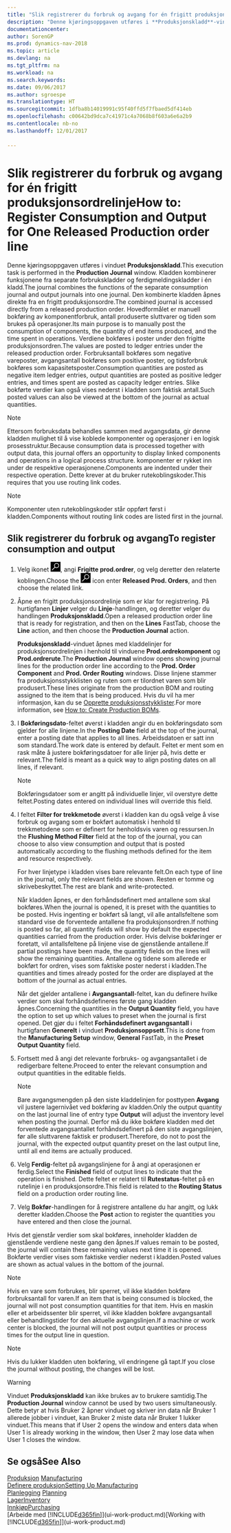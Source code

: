 ```yaml
---
title: "Slik registrerer du forbruk og avgang for én frigitt produksjonsordre"
description: "Denne kjøringsoppgaven utføres i **Produksjonskladd**-vinduet. Kladden kombinerer funksjonene fra separate forbrukskladder og ferdigmeldingskladder i én kladd. Den kombinerte kladden åpnes direkte fra en frigitt produksjonsordre. Hovedformålet er manuell bokføring av komponentforbruk, antall produserte sluttvarer og tiden som brukes på operasjoner."
documentationcenter: 
author: SorenGP
ms.prod: dynamics-nav-2018
ms.topic: article
ms.devlang: na
ms.tgt_pltfrm: na
ms.workload: na
ms.search.keywords: 
ms.date: 09/06/2017
ms.author: sgroespe
ms.translationtype: HT
ms.sourcegitcommit: 1dfba8b14019991c95f40ffd5f7fbaed5df414eb
ms.openlocfilehash: c00642bd9dca7c41971c4a7068b8f603a6e6a2b9
ms.contentlocale: nb-no
ms.lasthandoff: 12/01/2017

---
```

# <a name="how-to-register-consumption-and-output-for-one-released-production-order-line"></a><span data-ttu-id="4a714-106">Slik registrerer du forbruk og avgang for én frigitt produksjonsordrelinje</span><span class="sxs-lookup"><span data-stu-id="4a714-106">How to: Register Consumption and Output for One Released Production order line</span></span>
<span data-ttu-id="4a714-107">Denne kjøringsoppgaven utføres i vinduet **Produksjonskladd**.</span><span class="sxs-lookup"><span data-stu-id="4a714-107">This execution task is performed in the **Production Journal** window.</span></span> <span data-ttu-id="4a714-108">Kladden kombinerer funksjonene fra separate forbrukskladder og ferdigmeldingskladder i én kladd.</span><span class="sxs-lookup"><span data-stu-id="4a714-108">The journal combines the functions of the separate consumption journal and output journals into one journal.</span></span> <span data-ttu-id="4a714-109">Den kombinerte kladden åpnes direkte fra en frigitt produksjonsordre.</span><span class="sxs-lookup"><span data-stu-id="4a714-109">The combined journal is accessed directly from a released production order.</span></span> <span data-ttu-id="4a714-110">Hovedformålet er manuell bokføring av komponentforbruk, antall produserte sluttvarer og tiden som brukes på operasjoner.</span><span class="sxs-lookup"><span data-stu-id="4a714-110">Its main purpose is to manually post the consumption of components, the quantity of end items produced, and the time spent in operations.</span></span> <span data-ttu-id="4a714-111">Verdiene bokføres i poster under den frigitte produksjonsordren.</span><span class="sxs-lookup"><span data-stu-id="4a714-111">The values are posted to ledger entries under the released production order.</span></span> <span data-ttu-id="4a714-112">Forbruksantall bokføres som negative vareposter, avgangsantall bokføres som positive poster, og tidsforbruk bokføres som kapasitetsposter.</span><span class="sxs-lookup"><span data-stu-id="4a714-112">Consumption quantities are posted as negative item ledger entries, output quantities are posted as positive ledger entries, and times spent are posted as capacity ledger entries.</span></span> <span data-ttu-id="4a714-113">Slike bokførte verdier kan også vises nederst i kladden som faktisk antall.</span><span class="sxs-lookup"><span data-stu-id="4a714-113">Such posted values can also be viewed at the bottom of the journal as actual quantities.</span></span>  

> [!NOTE]  
>  <span data-ttu-id="4a714-114">Ettersom forbruksdata behandles sammen med avgangsdata, gir denne kladden mulighet til å vise koblede komponenter og operasjoner i en logisk prosesstruktur.</span><span class="sxs-lookup"><span data-stu-id="4a714-114">Because consumption data is processed together with output data, this journal offers an opportunity to display linked components and operations in a logical process structure.</span></span> <span data-ttu-id="4a714-115">komponenter er rykket inn under de respektive operasjonene.</span><span class="sxs-lookup"><span data-stu-id="4a714-115">Components are indented under their respective operation.</span></span> <span data-ttu-id="4a714-116">Dette krever at du bruker rutekoblingskoder.</span><span class="sxs-lookup"><span data-stu-id="4a714-116">This requires that you use routing link codes.</span></span>  

> [!NOTE]  
>  <span data-ttu-id="4a714-117">Komponenter uten rutekoblingskoder står oppført først i kladden.</span><span class="sxs-lookup"><span data-stu-id="4a714-117">Components without routing link codes are listed first in the journal.</span></span>  

## <a name="to-register-consumption-and-output"></a><span data-ttu-id="4a714-118">Slik registrerer du forbruk og avgang</span><span class="sxs-lookup"><span data-stu-id="4a714-118">To register consumption and output</span></span>  
1.  <span data-ttu-id="4a714-119">Velg ikonet ![Søk etter side eller rapport](media/ui-search/search_small.png "Søk etter side eller rapport"), angi **Frigitte prod.ordrer**, og velg deretter den relaterte koblingen.</span><span class="sxs-lookup"><span data-stu-id="4a714-119">Choose the ![Search for Page or Report](media/ui-search/search_small.png "Search for Page or Report icon") icon enter **Released Prod. Orders**, and then choose the related link.</span></span>  
2.  <span data-ttu-id="4a714-120">Åpne en frigitt produksjonsordrelinje som er klar for registrering. På hurtigfanen **Linjer** velger du **Linje**-handlingen, og deretter velger du handlingen **Produksjonskladd**.</span><span class="sxs-lookup"><span data-stu-id="4a714-120">Open a released production order line that is ready for registration, and then on the **Lines** FastTab, choose the **Line** action, and then choose the **Production Journal** action.</span></span>  

    <span data-ttu-id="4a714-121">**Produksjonskladd**-vinduet åpnes med kladdelinjer for produksjonsordrelinjen i henhold til vinduene **Prod.ordrekomponent** og **Prod.ordrerute**.</span><span class="sxs-lookup"><span data-stu-id="4a714-121">The **Production Journal** window opens showing journal lines for the production order line according to the **Prod. Order Component** and **Prod. Order Routing** windows.</span></span> <span data-ttu-id="4a714-122">Disse linjene stammer fra produksjonsstykklisten og ruten som er tilordnet varen som blir produsert.</span><span class="sxs-lookup"><span data-stu-id="4a714-122">These lines originate from the production BOM and routing assigned to the item that is being produced.</span></span> <span data-ttu-id="4a714-123">Hvis du vil ha mer informasjon, kan du se [Opprette produksjonsstykklister](production-how-to-create-routings.md).</span><span class="sxs-lookup"><span data-stu-id="4a714-123">For more information, see [How to: Create Production BOMs](production-how-to-create-routings.md).</span></span>  

3.  <span data-ttu-id="4a714-124">I **Bokføringsdato**-feltet øverst i kladden angir du en bokføringsdato som gjelder for alle linjene.</span><span class="sxs-lookup"><span data-stu-id="4a714-124">In the **Posting Date** field at the top of the journal, enter a posting date that applies to all lines.</span></span> <span data-ttu-id="4a714-125">Arbeidsdatoen er satt inn som standard.</span><span class="sxs-lookup"><span data-stu-id="4a714-125">The work date is entered by default.</span></span> <span data-ttu-id="4a714-126">Feltet er ment som en rask måte å justere bokføringsdatoer for alle linjer på, hvis dette er relevant.</span><span class="sxs-lookup"><span data-stu-id="4a714-126">The field is meant as a quick way to align posting dates on all lines, if relevant.</span></span>  

    > [!NOTE]  
    >  <span data-ttu-id="4a714-127">Bokføringsdatoer som er angitt på individuelle linjer, vil overstyre dette feltet.</span><span class="sxs-lookup"><span data-stu-id="4a714-127">Posting dates entered on individual lines will override this field.</span></span>  

4.  <span data-ttu-id="4a714-128">I feltet **Filter for trekkmetode** øverst i kladden kan du også velge å vise forbruk og avgang som er bokført automatisk i henhold til trekkmetodene som er definert for henholdsvis varen og ressursen.</span><span class="sxs-lookup"><span data-stu-id="4a714-128">In the **Flushing Method Filter** field at the top of the journal, you can choose to also view consumption and output that is posted automatically according to the flushing methods defined for the item and resource respectively.</span></span>  

    <span data-ttu-id="4a714-129">For hver linjetype i kladden vises bare relevante felt.</span><span class="sxs-lookup"><span data-stu-id="4a714-129">On each type of line in the journal, only the relevant fields are shown.</span></span> <span data-ttu-id="4a714-130">Resten er tomme og skrivebeskyttet.</span><span class="sxs-lookup"><span data-stu-id="4a714-130">The rest are blank and write-protected.</span></span>  

    <span data-ttu-id="4a714-131">Når kladden åpnes, er den forhåndsdefinert med antallene som skal bokføres.</span><span class="sxs-lookup"><span data-stu-id="4a714-131">When the journal is opened, it is preset with the quantities to be posted.</span></span> <span data-ttu-id="4a714-132">Hvis ingenting er bokført så langt, vil alle antallsfeltene som standard vise de forventede antallene fra produksjonsordren.</span><span class="sxs-lookup"><span data-stu-id="4a714-132">If nothing is posted so far, all quantity fields will show by default the expected quantities carried from the production order.</span></span> <span data-ttu-id="4a714-133">Hvis delvise bokføringer er foretatt, vil antallsfeltene på linjene vise de gjenstående antallene.</span><span class="sxs-lookup"><span data-stu-id="4a714-133">If partial postings have been made, the quantity fields on the lines will show the remaining quantities.</span></span> <span data-ttu-id="4a714-134">Antallene og tidene som allerede er bokført for ordren, vises som faktiske poster nederst i kladden.</span><span class="sxs-lookup"><span data-stu-id="4a714-134">The quantities and times already posted for the order are displayed at the bottom of the journal as actual entries.</span></span>  

    <span data-ttu-id="4a714-135">Når det gjelder antallene i **Avgangsantall**-feltet, kan du definere hvilke verdier som skal forhåndsdefineres første gang kladden åpnes.</span><span class="sxs-lookup"><span data-stu-id="4a714-135">Concerning the quantities in the **Output Quantity** field, you have the option to set up which values to preset when the journal is first opened.</span></span> <span data-ttu-id="4a714-136">Det gjør du i feltet **Forhåndsdefinert avgangsantall** i hurtigfanen **Generelt** i vinduet **Produksjonsoppsett**.</span><span class="sxs-lookup"><span data-stu-id="4a714-136">This is done from the **Manufacturing Setup** window, **General** FastTab, in the **Preset Output Quantity** field.</span></span> 

5.  <span data-ttu-id="4a714-137">Fortsett med å angi det relevante forbruks- og avgangsantallet i de redigerbare feltene.</span><span class="sxs-lookup"><span data-stu-id="4a714-137">Proceed to enter the relevant consumption and output quantities in the editable fields.</span></span>  

    > [!NOTE]  
    >  <span data-ttu-id="4a714-138">Bare avgangsmengden på den siste kladdelinjen for posttypen **Avgang** vil justere lagernivået ved bokføring av kladden.</span><span class="sxs-lookup"><span data-stu-id="4a714-138">Only the output quantity on the last journal line of entry type **Output** will adjust the inventory level when posting the journal.</span></span> <span data-ttu-id="4a714-139">Derfor må du ikke bokføre kladden med det forventede avgangsantallet forhåndsdefinert på den siste avgangslinjen, før alle sluttvarene faktisk er produsert.</span><span class="sxs-lookup"><span data-stu-id="4a714-139">Therefore, do not to post the journal, with the expected output quantity preset on the last output line, until all end items are actually produced.</span></span>  

6.  <span data-ttu-id="4a714-140">Velg **Ferdig**-feltet på avgangslinjene for å angi at operasjonen er ferdig.</span><span class="sxs-lookup"><span data-stu-id="4a714-140">Select the **Finished** field of output lines to indicate that the operation is finished.</span></span> <span data-ttu-id="4a714-141">Dette feltet er relatert til **Rutestatus**-feltet på en rutelinje i en produksjonsordre.</span><span class="sxs-lookup"><span data-stu-id="4a714-141">This field is related to the **Routing Status** field on a production order routing line.</span></span>  
7.  <span data-ttu-id="4a714-142">Velg **Bokfør**-handlingen for å registrere antallene du har angitt, og lukk deretter kladden.</span><span class="sxs-lookup"><span data-stu-id="4a714-142">Choose the **Post** action to register the quantities you have entered and then close the journal.</span></span>  

<span data-ttu-id="4a714-143">Hvis det gjenstår verdier som skal bokføres, inneholder kladden de gjenstående verdiene neste gang den åpnes.</span><span class="sxs-lookup"><span data-stu-id="4a714-143">If values remain to be posted, the journal will contain these remaining values next time it is opened.</span></span> <span data-ttu-id="4a714-144">Bokførte verdier vises som faktiske verdier nederst i kladden.</span><span class="sxs-lookup"><span data-stu-id="4a714-144">Posted values are shown as actual values in the bottom of the journal.</span></span>  

> [!NOTE]  
>  <span data-ttu-id="4a714-145"> Hvis en vare som forbrukes, blir sperret, vil ikke kladden bokføre forbruksantall for varen.</span><span class="sxs-lookup"><span data-stu-id="4a714-145">If an item that is being consumed is blocked, the journal will not post consumption quantities for that item.</span></span> <span data-ttu-id="4a714-146">Hvis en maskin eller et arbeidssenter blir sperret, vil ikke kladden bokføre avgangsantall eller behandlingstider for den aktuelle avgangslinjen.</span><span class="sxs-lookup"><span data-stu-id="4a714-146">If a machine or work center is blocked, the journal will not post output quantities or process times for the output line in question.</span></span>  

> [!NOTE]  
>  <span data-ttu-id="4a714-147">Hvis du lukker kladden uten bokføring, vil endringene gå tapt.</span><span class="sxs-lookup"><span data-stu-id="4a714-147">If you close the journal without posting, the changes will be lost.</span></span>  

> [!WARNING]  
>  <span data-ttu-id="4a714-148">Vinduet **Produksjonskladd** kan ikke brukes av to brukere samtidig.</span><span class="sxs-lookup"><span data-stu-id="4a714-148">The **Production Journal** window cannot be used by two users simultaneously.</span></span> <span data-ttu-id="4a714-149">Dette betyr at hvis Bruker 2 åpner vinduet og skriver inn data når Bruker 1 allerede jobber i vinduet, kan Bruker 2 miste data når Bruker 1 lukker vinduet.</span><span class="sxs-lookup"><span data-stu-id="4a714-149">This means that if User 2 opens the window and enters data when User 1 is already working in the window, then User 2 may lose data when User 1 closes the window.</span></span>  

## <a name="see-also"></a><span data-ttu-id="4a714-150">Se også</span><span class="sxs-lookup"><span data-stu-id="4a714-150">See Also</span></span>  
<span data-ttu-id="4a714-151">[Produksjon](production-manage-manufacturing.md)  </span><span class="sxs-lookup"><span data-stu-id="4a714-151">[Manufacturing](production-manage-manufacturing.md)  </span></span>  
[<span data-ttu-id="4a714-152">Definere produksjon</span><span class="sxs-lookup"><span data-stu-id="4a714-152">Setting Up Manufacturing</span></span>](production-configure-production-processes.md)  
<span data-ttu-id="4a714-153">[Planlegging](production-planning.md)    </span><span class="sxs-lookup"><span data-stu-id="4a714-153">[Planning](production-planning.md)    </span></span>  
[<span data-ttu-id="4a714-154">Lager</span><span class="sxs-lookup"><span data-stu-id="4a714-154">Inventory</span></span>](inventory-manage-inventory.md)  
[<span data-ttu-id="4a714-155">Innkjøp</span><span class="sxs-lookup"><span data-stu-id="4a714-155">Purchasing</span></span>](purchasing-manage-purchasing.md)  
<span data-ttu-id="4a714-156">[Arbeide med [!INCLUDE[d365fin](includes/d365fin_md.md)]](ui-work-product.md)</span><span class="sxs-lookup"><span data-stu-id="4a714-156">[Working with [!INCLUDE[d365fin](includes/d365fin_md.md)]](ui-work-product.md)</span></span>

